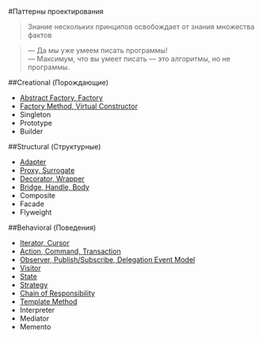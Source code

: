 #Паттерны проектирования

> Знание нескольких принципов освобождает от знания множества фактов

> — Да мы уже умеем писать программы!  
> — Максимум, что вы умеет писать — это алгоритмы, но не программы.

##Creational (Порождающие)

* [Abstract Factory, Factory](/creational/abstractfactory)
* [Factory Method, Virtual Constructor](/creational/factorymethod)
* Singleton
* Prototype
* Builder

##Structural (Структурные)

* [Adapter](/structural/adapter)
* [Proxy, Surrogate](/structural/proxy)
* [Decorator, Wrapper](/structural/decorator)
* [Bridge, Handle, Body](/structural/bridge)
* Composite
* Facade
* Flyweight

##Behavioral (Поведения)

* [Iterator, Cursor](/behavioral/iterator)
* [Action, Command, Transaction](/behavioral/action)
* [Observer, Publish/Subscribe, Delegation Event Model](/behavioral/observer)
* [Visitor](/behavioral/visitor)
* [State](/behavioral/state)
* [Strategy](/behavioral/strategy)
* [Chain of Responsibility](/behavioral/chainofresponsibility)
* [Template Method](/behavioral/templatemethod)
* Interpreter
* Mediator
* Memento
